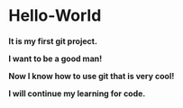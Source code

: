 # Hello-World

<h4>It is my first git project.

I want to be a good man!

Now I know how to use git that is very cool!

I will continue my learning for code.
